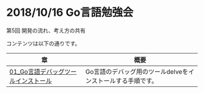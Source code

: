 # 2018/10/16 Go言語勉強会

第5回 開発の流れ、考え方の共有

コンテンツは以下の通りです。

|章|概要|
|---|---|
|[01_Go言語デバッグツールインストール](01_Go言語デバッグツールインストール.md) | Go言語のデバッグ用のツールdelveをインストールする手順です。 |
